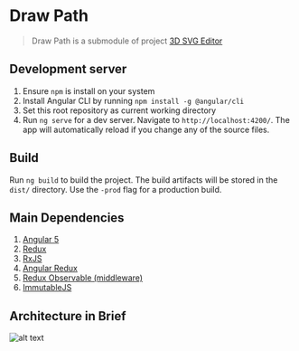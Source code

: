 # Draw Path

> Draw Path is a submodule of project [3D SVG Editor](https://github.com/AlbertLucianto/3D-SVG-Editor)

## Development server

1. Ensure `npm` is install on your system
2. Install Angular CLI by running `npm install -g @angular/cli`
3. Set this root repository as current working directory
4. Run `ng serve` for a dev server. Navigate to `http://localhost:4200/`. The app will automatically reload if you change any of the source files.

## Build

Run `ng build` to build the project. The build artifacts will be stored in the `dist/` directory. Use the `-prod` flag for a production build.

## Main Dependencies

1. [Angular 5](https://angular.io/)
2. [Redux](https://redux.js.org/)
3. [RxJS](http://reactivex.io/rxjs/)
4. [Angular Redux](https://github.com/angular-redux/store)
5. [Redux Observable (middleware)](https://redux-observable.js.org/)
6. [ImmutableJS](https://facebook.github.io/immutable-js/)

## Architecture in Brief

![alt text](https://albertlucianto.github.io/draw-path/draw-path-architecture.png)